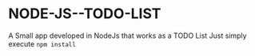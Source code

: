 # NODE-JS--TODO-LIST
A Small app developed in NodeJs that works as a TODO List 
Just simply execute `npm install`
